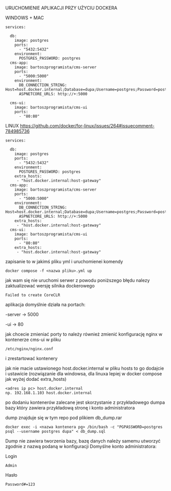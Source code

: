 URUCHOMIENIE APLIKACJI PRZY UŻYCIU DOCKERA

WINDOWS + MAC
```
services:

  db:
    image: postgres
    ports:
      - "5432:5432"
    environment:
      POSTGRES_PASSWORD: postgres
  cms-app:
    image: bartoszprogramista/cms-server
    ports:
      - "5000:5000"
    environment:
      DB_CONNECTION_STRING: Host=host.docker.internal;Database=dupa;Username=postgres;Password=postgres
      ASPNETCORE_URLS: http://+:5000
      
  cms-ui:
    image: bartoszprogramista/cms-ui
    ports:
      - "80:80"
```
LINUX
https://github.com/docker/for-linux/issues/264#issuecomment-784985736
```
services:

  db:
    image: postgres
    ports:
      - "5432:5432"
    environment:
      POSTGRES_PASSWORD: postgres
    extra_hosts:
     - "host.docker.internal:host-gateway"
  cms-app:
    image: bartoszprogramista/cms-server
    ports:
      - "5000:5000"
    environment:
      DB_CONNECTION_STRING: Host=host.docker.internal;Database=dupa;Username=postgres;Password=postgres
      ASPNETCORE_URLS: http://+:5000
    extra_hosts:
     - "host.docker.internal:host-gateway"
  cms-ui:
    image: bartoszprogramista/cms-ui
    ports:
      - "80:80"
    extra_hosts:
     - "host.docker.internal:host-gateway"
```
zapisanie to w jakimś pliku yml i uruchomienei komendy
```
docker compose -f <nazwa pliku>.yml up
```
jak wam się nie uruchomi serwer z powodu poniższego błędu nalezy zaktualizować wersję silnika dockerowego 
```
Failed to create CoreCLR
```

aplikacja domyślnie działa na portach:

-server -> 5000

-ui -> 80

jak chcecie zmieniać porty to należy również zmienić konfigurację nginx w kontenerze cms-ui w pliku
```
/etc/nginx/nginx.conf
```
i zrestartować kontenery

jak nie macie ustawionego host.docker.internal w pliku hosts to go dodajcie i ustawicie (rozwiązanie dla windowsa, dla linuxa lepiej w docker compose jak wyżej dodać extra_hosts)
```
<adres ip pc> host.docker.internal 
np. 192.168.1.103 host.docker.internal
```

po dodaniu kontenerów zalecane jest skorzystanie z przykładowego dumpa bazy który zawiera przykładową stronę i konto administratora

dump znajduje się w tym repo pod plikiem db_dump.rar
```
docker exec -i <nazwa kontenera pg> /bin/bash -c "PGPASSWORD=postgres psql --username postgres dupa" < db_dump.sql
```
Dump nie zawiera tworzenia bazy, bazę danych należy samemu utworzyć zgodnie z nazwą podaną w konfiguracji
Domyślne konto administratora:

Login
```
Admin
```
Hasło
```
Password#=123
```
